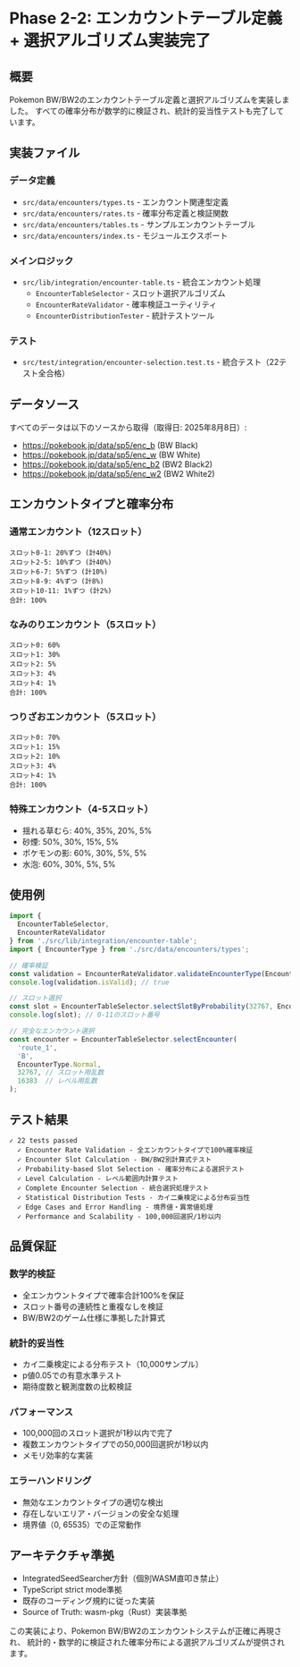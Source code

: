 # Phase 2-2: エンカウントテーブル定義 + 選択アルゴリズム実装完了

## 概要

Pokemon BW/BW2のエンカウントテーブル定義と選択アルゴリズムを実装しました。
すべての確率分布が数学的に検証され、統計的妥当性テストも完了しています。

## 実装ファイル

### データ定義
- `src/data/encounters/types.ts` - エンカウント関連型定義
- `src/data/encounters/rates.ts` - 確率分布定義と検証関数
- `src/data/encounters/tables.ts` - サンプルエンカウントテーブル
- `src/data/encounters/index.ts` - モジュールエクスポート

### メインロジック
- `src/lib/integration/encounter-table.ts` - 統合エンカウント処理
  - `EncounterTableSelector` - スロット選択アルゴリズム
  - `EncounterRateValidator` - 確率検証ユーティリティ
  - `EncounterDistributionTester` - 統計テストツール

### テスト
- `src/test/integration/encounter-selection.test.ts` - 統合テスト（22テスト全合格）

## データソース

すべてのデータは以下のソースから取得（取得日: 2025年8月8日）:
- https://pokebook.jp/data/sp5/enc_b (BW Black)
- https://pokebook.jp/data/sp5/enc_w (BW White)
- https://pokebook.jp/data/sp5/enc_b2 (BW2 Black2)
- https://pokebook.jp/data/sp5/enc_w2 (BW2 White2)

## エンカウントタイプと確率分布

### 通常エンカウント（12スロット）
```
スロット0-1: 20%ずつ (計40%)
スロット2-5: 10%ずつ (計40%)
スロット6-7: 5%ずつ (計10%)
スロット8-9: 4%ずつ (計8%)
スロット10-11: 1%ずつ (計2%)
合計: 100%
```

### なみのりエンカウント（5スロット）
```
スロット0: 60%
スロット1: 30%
スロット2: 5%
スロット3: 4%
スロット4: 1%
合計: 100%
```

### つりざおエンカウント（5スロット）
```
スロット0: 70%
スロット1: 15%
スロット2: 10%
スロット3: 4%
スロット4: 1%
合計: 100%
```

### 特殊エンカウント（4-5スロット）
- 揺れる草むら: 40%, 35%, 20%, 5%
- 砂煙: 50%, 30%, 15%, 5%
- ポケモンの影: 60%, 30%, 5%, 5%
- 水泡: 60%, 30%, 5%, 5%

## 使用例

```typescript
import { 
  EncounterTableSelector,
  EncounterRateValidator 
} from './src/lib/integration/encounter-table';
import { EncounterType } from './src/data/encounters/types';

// 確率検証
const validation = EncounterRateValidator.validateEncounterType(EncounterType.Normal);
console.log(validation.isValid); // true

// スロット選択
const slot = EncounterTableSelector.selectSlotByProbability(32767, EncounterType.Normal);
console.log(slot); // 0-11のスロット番号

// 完全なエンカウント選択
const encounter = EncounterTableSelector.selectEncounter(
  'route_1',
  'B',
  EncounterType.Normal,
  32767, // スロット用乱数
  16383  // レベル用乱数
);
```

## テスト結果

```
✓ 22 tests passed
  ✓ Encounter Rate Validation - 全エンカウントタイプで100%確率検証
  ✓ Encounter Slot Calculation - BW/BW2別計算式テスト
  ✓ Probability-based Slot Selection - 確率分布による選択テスト
  ✓ Level Calculation - レベル範囲内計算テスト
  ✓ Complete Encounter Selection - 統合選択処理テスト
  ✓ Statistical Distribution Tests - カイ二乗検定による分布妥当性
  ✓ Edge Cases and Error Handling - 境界値・異常値処理
  ✓ Performance and Scalability - 100,000回選択/1秒以内
```

## 品質保証

### 数学的検証
- 全エンカウントタイプで確率合計100%を保証
- スロット番号の連続性と重複なしを検証
- BW/BW2のゲーム仕様に準拠した計算式

### 統計的妥当性
- カイ二乗検定による分布テスト（10,000サンプル）
- p値0.05での有意水準テスト
- 期待度数と観測度数の比較検証

### パフォーマンス
- 100,000回のスロット選択が1秒以内で完了
- 複数エンカウントタイプでの50,000回選択が1秒以内
- メモリ効率的な実装

### エラーハンドリング
- 無効なエンカウントタイプの適切な検出
- 存在しないエリア・バージョンの安全な処理
- 境界値（0, 65535）での正常動作

## アーキテクチャ準拠

- IntegratedSeedSearcher方針（個別WASM直叩き禁止）
- TypeScript strict mode準拠
- 既存のコーディング規約に従った実装
- Source of Truth: wasm-pkg（Rust）実装準拠

この実装により、Pokemon BW/BW2のエンカウントシステムが正確に再現され、
統計的・数学的に検証された確率分布による選択アルゴリズムが提供されます。